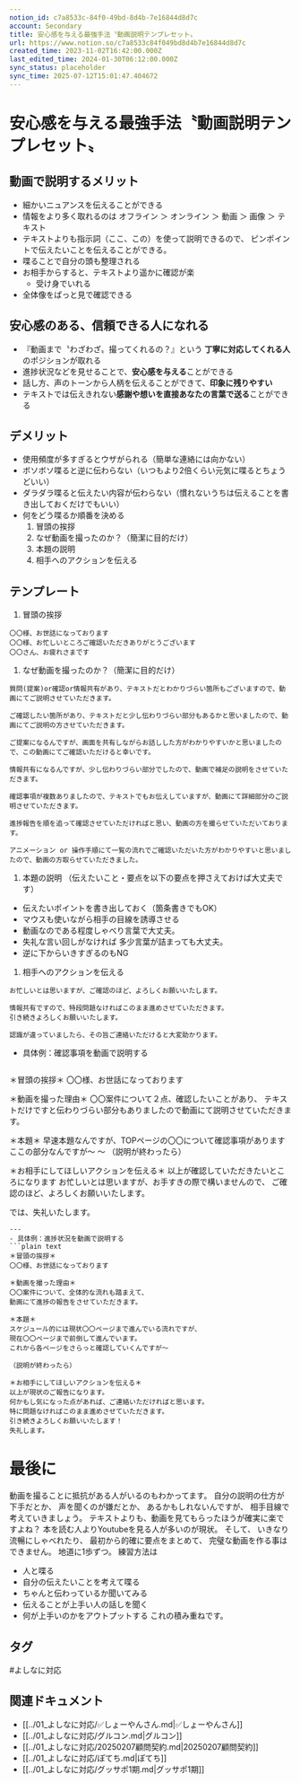 ```yaml
---
notion_id: c7a8533c-84f0-49bd-8d4b-7e16844d8d7c
account: Secondary
title: 安心感を与える最強手法〝動画説明テンプレセット〟
url: https://www.notion.so/c7a8533c84f049bd8d4b7e16844d8d7c
created_time: 2023-11-02T16:42:00.000Z
last_edited_time: 2024-01-30T06:12:00.000Z
sync_status: placeholder
sync_time: 2025-07-12T15:01:47.404672
---
```

# 安心感を与える最強手法〝動画説明テンプレセット〟

## 動画で説明するメリット
- 細かいニュアンスを伝えることができる
- 情報をより多く取れるのは
  オフライン ＞ オンライン ＞ 動画 ＞ 画像 ＞ テキスト
- テキストよりも指示詞（ここ、この）を使って説明できるので、
ピンポイントで伝えたいことを伝えることができる。
- 喋ることで自分の頭も整理される
- お相手からすると、テキストより遥かに確認が楽
  - 受け身でいれる
- 全体像をぱっと見で確認できる
## 安心感のある、信頼できる人になれる
- 『動画まで〝わざわざ〟撮ってくれるの？』という
**丁寧に対応してくれる人**のポジションが取れる
- 進捗状況などを見せることで、**安心感を与える**ことができる
- 話し方、声のトーンから人柄を伝えることができて、**印象に残りやすい**
- テキストでは伝えきれない**感謝や想いを直接あなたの言葉で送る**ことができる
## デメリット
- 使用頻度が多すぎるとウザがられる（簡単な連絡には向かない）
- ボソボソ喋ると逆に伝わらない（いつもより2倍くらい元気に喋るとちょうどいい）
- ダラダラ喋ると伝えたい内容が伝わらない（慣れないうちは伝えることを書き出しておくだけでもいい）
- 何をどう喋るか順番を決める
  1. 冒頭の挨拶
  1. なぜ動画を撮ったのか？（簡潔に目的だけ）
  1. 本題の説明
  1. 相手へのアクションを伝える
## テンプレート
1. 冒頭の挨拶
  ```plain text
〇〇様、お世話になっております
〇〇様、お忙しいところご確認いただきありがとうございます
〇〇さん、お疲れさまです
  ```
1. なぜ動画を撮ったのか？（簡潔に目的だけ）
  ```plain text
質問(提案)or確認or情報共有があり、テキストだとわかりづらい箇所もございますので、動画にてご説明させていただきます。

ご確認したい箇所があり、テキストだと少し伝わりづらい部分もあるかと思いましたので、動画にてご説明の方させていただきます。

ご提案になるんですが、画面を共有しながらお話しした方がわかりやすいかと思いましたので、この動画にてご確認いただけると幸いです。

情報共有になるんですが、少し伝わりづらい部分でしたので、動画で補足の説明をさせていただきます。

確認事項が複数ありましたので、テキストでもお伝えしていますが、動画にて詳細部分のご説明させていただきます。

進捗報告を順を追って確認させていただければと思い、動画の方を撮らせていただいております。

アニメーション or 操作手順にて一覧の流れでご確認いただいた方がわかりやすいと思いましたので、動画の方取らせていただきました。
  ```
1. 本題の説明
（伝えたいこと・要点を以下の要点を押さえておけば大丈夫です）
  - 伝えたいポイントを書き出しておく（箇条書きでもOK）
  - マウスも使いながら相手の目線を誘導させる
  - 動画なのである程度しゃべり言葉で大丈夫。
  - 失礼な言い回しがなければ 多少言葉が詰まっても大丈夫。
  - 逆に下からいきすぎるのもNG
1. 相手へのアクションを伝える
  ```plain text
お忙しいとは思いますが、ご確認のほど、よろしくお願いいたします。

情報共有ですので、特段問題なければこのまま進めさせていただきます。
引き続きよろしくお願いいたします。

認識が違っていましたら、その旨ご連絡いただけると大変助かります。
  ```
- 具体例：確認事項を動画で説明する
  ```plain text
＊冒頭の挨拶＊
〇〇様、お世話になっております

＊動画を撮った理由＊
〇〇案件について２点、確認したいことがあり、
テキストだけですと伝わりづらい部分もありましたので動画にて説明させていただきます。

＊本題＊
早速本題なんですが、TOPページの〇〇について確認事項があります
ここの部分なんですが〜
〜
（説明が終わったら）

＊お相手にしてほしいアクションを伝える＊
以上が確認していただきたいところになります
お忙しいとは思いますが、お手すきの際で構いませんので、
ご確認のほど、よろしくお願いいたします。

では、失礼いたします。
  ```
---
- 具体例：進捗状況を動画で説明する
  ```plain text
＊冒頭の挨拶＊
〇〇様、お世話になっております

＊動画を撮った理由＊
〇〇案件について、全体的な流れも踏まえて、
動画にて進捗の報告をさせていただきます。

＊本題＊
スケジュール的には現状〇〇ページまで進んでいる流れですが、
現在〇〇ページまで前倒して進んでいます。
これから各ページをさらっと確認していくんですが〜

（説明が終わったら）

＊お相手にしてほしいアクションを伝える＊
以上が現状のご報告になります。
何かもし気になった点があれば、ご連絡いただければと思います。
特に問題なければこのまま進めさせていただきます。
引き続きよろしくお願いいたします！
失礼します。
  ```
# 最後に
動画を撮ることに抵抗がある人がいるのもわかってます。
自分の説明の仕方が下手だとか、 声を聞くのが嫌だとか、 あるかもしれないんですが、
相手目線で考えていきましょう。
テキストよりも、動画を見てもらったほうが確実に楽ですよね？
本を読む人よりYoutubeを見る人が多いのが現状。
そして、 いきなり流暢にしゃべれたり、 最初から的確に要点をまとめて、
完璧な動画を作る事はできません。
地道に1歩ずつ。
練習方法は
- 人と喋る
- 自分の伝えたいことを考えて喋る
- ちゃんと伝わっているか聞いてみる
- 伝えることが上手い人の話しを聞く
- 何が上手いのかをアウトプットする
これの積み重ねです。

## タグ

#よしなに対応 

## 関連ドキュメント

- [[../01_よしなに対応/✅しょーやんさん.md|✅しょーやんさん]]
- [[../01_よしなに対応/グルコン.md|グルコン]]
- [[../01_よしなに対応/20250207顧問契約.md|20250207顧問契約]]
- [[../01_よしなに対応/ぽてち.md|ぽてち]]
- [[../01_よしなに対応/グッサポ1期.md|グッサポ1期]]
